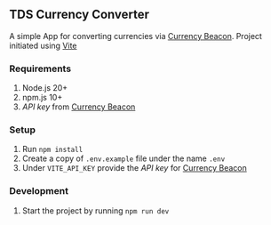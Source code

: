 ## TDS Currency Converter

A simple App for converting currencies via [Currency Beacon](https://currencybeacon.com/).
Project initiated using [Vite](https://vite.dev/)

### Requirements

1. Node.js 20+
1. npm.js 10+
1. *API key* from [Currency Beacon](https://currencybeacon.com/)

### Setup

1. Run `npm install`
1. Create a copy of `.env.example` file under the name `.env`
1. Under `VITE_API_KEY` provide the *API key* for [Currency Beacon](https://currencybeacon.com/)


### Development

1. Start the project by running `npm run dev`
